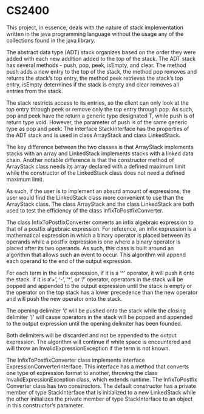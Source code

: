 # CS2400
This project, in essence, deals with the nature of stack implementation written 
in the java programming language without the usage any of the collections found in the java library.

The abstract data type (ADT) stack organizes based on the order they were added with each new addition 
added to the top of the stack. The ADT stack has several methods - push, pop, peek, isEmpty, and clear. 
The method push adds a new entry to the top of the stack, the method pop removes and 
returns the stack’s top entry, the method peek retrieves the stack’s top entry, isEmpty determines if 
the stack is empty and clear removes all entries from the stack. 

The stack restricts access to its entries, so the client can only look at the top entry through peek or 
remove only the top entry through pop. 
As such, pop and peek have the return a generic type designated T, while push is of return type void. 
However, the parameter of push is of the same generic type as pop and peek. 
The interface StackInterface has the properties of the ADT stack and is used in 
class ArrayStack and class LinkedStack.

The key difference between the two classes is that ArrayStack implements stacks 
with an array and LinkedStack implements stacks with a linked data chain. 
Another notable difference is that the constructor method of ArrayStack class needs 
its array declared with a defined maximum limit while the constructor of the LinkedStack class 
does not need a defined maximum limit. 

As such, if the user is to implement an absurd amount of expressions, the user would 
find the LinkedStack class more convenient to use than the ArrayStack class. 
The class ArrayStack and the class LinkedStack are both used to test the efficiency of 
the class InfixToPostfixConverter.

The class InfixToPostfixConverter converts an infix algebraic expression to that of a postfix algebraic expression. 
For reference, an infix expression is a mathematical expression in which a binary operator is placed between its operands 
while a postfix expression is one where a binary operator is placed after its two operands. 
As such, this class is built around an algorithm that allows such an event to occur. 
This algorithm will append each operand to the end of the output expression.

For each term in the infix expression, if it is a ‘^’ operator, it will push it onto the stack. 
If it is a‘+’, ‘-’, ‘*’, or ‘/’ operator, operators in the stack will be popped and appended to the output 
expression until the stack is empty or the operator on the top stack has a lower precedence than the new operator 
and will push the new operator onto the stack. 

The opening delimiter ‘(‘ will be pushed onto the stack while the closing delimiter ‘)’ will 
cause operators in the stack will be popped and appended to the output expression until the 
opening delimiter has been founded. 

Both delimiters will be discarded and not be appended to the output expression. 
The algorithm will continue if white space is encountered and will throw an InvalidExpressionException 
if the term is not known. 

The InfixToPostfixConverter class implements interface ExpressionConverterInterface. 
This interface has a method that converts one type of expression format to another, 
throwing the class InvalidExpressionException class, which extends runtime.
The InfixToPostfix Converter class has two constructors. 
The default constructor has a private member of type StackInterface that is initialized 
to a new LinkedStack while the other initializes the private member of type StackInterface 
to an object in this constructor’s parameter.

